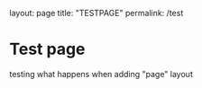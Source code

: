 layout: page
title: "TESTPAGE"
permalink: /test

# Test page

testing what happens when adding "page" layout
